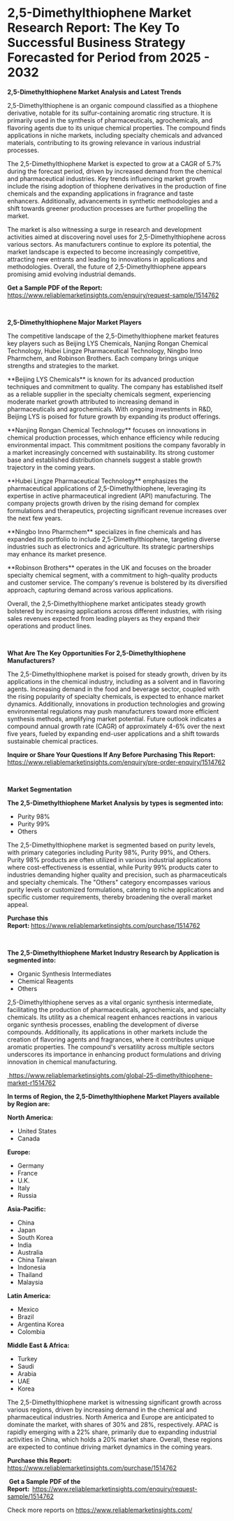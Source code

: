 <p><h1>2,5-Dimethylthiophene Market Research Report: The Key To Successful Business Strategy Forecasted for Period from 2025 - 2032</h1></p><p><strong>2,5-Dimethylthiophene Market Analysis and Latest Trends</strong></p>
<p><p>2,5-Dimethylthiophene is an organic compound classified as a thiophene derivative, notable for its sulfur-containing aromatic ring structure. It is primarily used in the synthesis of pharmaceuticals, agrochemicals, and flavoring agents due to its unique chemical properties. The compound finds applications in niche markets, including specialty chemicals and advanced materials, contributing to its growing relevance in various industrial processes.</p><p>The 2,5-Dimethylthiophene Market is expected to grow at a CAGR of 5.7% during the forecast period, driven by increased demand from the chemical and pharmaceutical industries. Key trends influencing market growth include the rising adoption of thiophene derivatives in the production of fine chemicals and the expanding applications in fragrance and taste enhancers. Additionally, advancements in synthetic methodologies and a shift towards greener production processes are further propelling the market. </p><p>The market is also witnessing a surge in research and development activities aimed at discovering novel uses for 2,5-Dimethylthiophene across various sectors. As manufacturers continue to explore its potential, the market landscape is expected to become increasingly competitive, attracting new entrants and leading to innovations in applications and methodologies. Overall, the future of 2,5-Dimethylthiophene appears promising amid evolving industrial demands.</p></p>
<p><strong>Get a Sample PDF of the Report:&nbsp;</strong> <a href="https://www.reliablemarketinsights.com/enquiry/request-sample/1514762?utm_campaign=3520&utm_medium=2&utm_source=Github&utm_content=ia&utm_term=29032025&utm_id=25-dimethylthiophene">https://www.reliablemarketinsights.com/enquiry/request-sample/1514762</a></p>
<p>&nbsp;</p>
<p><strong>2,5-Dimethylthiophene Major Market Players</strong></p>
<p><p>The competitive landscape of the 2,5-Dimethylthiophene market features key players such as Beijing LYS Chemicals, Nanjing Rongan Chemical Technology, Hubei Lingze Pharmaceutical Technology, Ningbo Inno Pharmchem, and Robinson Brothers. Each company brings unique strengths and strategies to the market.</p><p>**Beijing LYS Chemicals** is known for its advanced production techniques and commitment to quality. The company has established itself as a reliable supplier in the specialty chemicals segment, experiencing moderate market growth attributed to increasing demand in pharmaceuticals and agrochemicals. With ongoing investments in R&D, Beijing LYS is poised for future growth by expanding its product offerings.</p><p>**Nanjing Rongan Chemical Technology** focuses on innovations in chemical production processes, which enhance efficiency while reducing environmental impact. This commitment positions the company favorably in a market increasingly concerned with sustainability. Its strong customer base and established distribution channels suggest a stable growth trajectory in the coming years.</p><p>**Hubei Lingze Pharmaceutical Technology** emphasizes the pharmaceutical applications of 2,5-Dimethylthiophene, leveraging its expertise in active pharmaceutical ingredient (API) manufacturing. The company projects growth driven by the rising demand for complex formulations and therapeutics, projecting significant revenue increases over the next few years.</p><p>**Ningbo Inno Pharmchem** specializes in fine chemicals and has expanded its portfolio to include 2,5-Dimethylthiophene, targeting diverse industries such as electronics and agriculture. Its strategic partnerships may enhance its market presence.</p><p>**Robinson Brothers** operates in the UK and focuses on the broader specialty chemical segment, with a commitment to high-quality products and customer service. The company's revenue is bolstered by its diversified approach, capturing demand across various applications.</p><p>Overall, the 2,5-Dimethylthiophene market anticipates steady growth bolstered by increasing applications across different industries, with rising sales revenues expected from leading players as they expand their operations and product lines.</p></p>
<p>&nbsp;</p>
<p><strong>What Are The Key Opportunities For 2,5-Dimethylthiophene Manufacturers?</strong></p>
<p><p>The 2,5-Dimethylthiophene market is poised for steady growth, driven by its applications in the chemical industry, including as a solvent and in flavoring agents. Increasing demand in the food and beverage sector, coupled with the rising popularity of specialty chemicals, is expected to enhance market dynamics. Additionally, innovations in production technologies and growing environmental regulations may push manufacturers toward more efficient synthesis methods, amplifying market potential. Future outlook indicates a compound annual growth rate (CAGR) of approximately 4-6% over the next five years, fueled by expanding end-user applications and a shift towards sustainable chemical practices.</p></p>
<p><strong>Inquire or Share Your Questions If Any Before Purchasing This Report:</strong> <a href="https://www.reliablemarketinsights.com/enquiry/pre-order-enquiry/1514762?utm_campaign=3520&utm_medium=2&utm_source=Github&utm_content=ia&utm_term=29032025&utm_id=25-dimethylthiophene">https://www.reliablemarketinsights.com/enquiry/pre-order-enquiry/1514762</a></p>
<p>&nbsp;</p>
<p><strong>Market Segmentation</strong></p>
<p><strong>The 2,5-Dimethylthiophene Market Analysis by types is segmented into:</strong></p>
<p><ul><li>Purity 98%</li><li>Purity 99%</li><li>Others</li></ul></p>
<p><p>The 2,5-Dimethylthiophene market is segmented based on purity levels, with primary categories including Purity 98%, Purity 99%, and Others. Purity 98% products are often utilized in various industrial applications where cost-effectiveness is essential, while Purity 99% products cater to industries demanding higher quality and precision, such as pharmaceuticals and specialty chemicals. The "Others" category encompasses various purity levels or customized formulations, catering to niche applications and specific customer requirements, thereby broadening the overall market appeal.</p></p>
<p><strong>Purchase this Report:&nbsp;</strong><a href="https://www.reliablemarketinsights.com/purchase/1514762?utm_campaign=3520&utm_medium=2&utm_source=Github&utm_content=ia&utm_term=29032025&utm_id=25-dimethylthiophene">https://www.reliablemarketinsights.com/purchase/1514762</a></p>
<p>&nbsp;</p>
<p><strong>The 2,5-Dimethylthiophene Market Industry Research by Application is segmented into:</strong></p>
<p><ul><li>Organic Synthesis Intermediates</li><li>Chemical Reagents</li><li>Others</li></ul></p>
<p><p>2,5-Dimethylthiophene serves as a vital organic synthesis intermediate, facilitating the production of pharmaceuticals, agrochemicals, and specialty chemicals. Its utility as a chemical reagent enhances reactions in various organic synthesis processes, enabling the development of diverse compounds. Additionally, its applications in other markets include the creation of flavoring agents and fragrances, where it contributes unique aromatic properties. The compound's versatility across multiple sectors underscores its importance in enhancing product formulations and driving innovation in chemical manufacturing.</p></p>
<p><a href="https://www.reliablemarketinsights.com/global-25-dimethylthiophene-market-r1514762?utm_campaign=3520&utm_medium=2&utm_source=Github&utm_content=ia&utm_term=29032025&utm_id=25-dimethylthiophene">&nbsp;https://www.reliablemarketinsights.com/global-25-dimethylthiophene-market-r1514762</a></p>
<p><strong>In terms of Region, the 2,5-Dimethylthiophene Market Players available by Region are:</strong></p>
<p>
    <p> <strong> North America: </strong>
        <ul>
            <li>United States</li>
            <li>Canada</li>
        </ul>
        </p> 
    <p> <strong> Europe: </strong>
        <ul>
            <li>Germany</li>
            <li>France</li>
            <li>U.K.</li>
            <li>Italy</li>
            <li>Russia</li>
        </ul>
        </p> 
    <p> <strong> Asia-Pacific: </strong>
        <ul>
            <li>China</li>
            <li>Japan</li>
            <li>South Korea</li>
            <li>India</li>
            <li>Australia</li>
            <li>China Taiwan</li>
            <li>Indonesia</li>
            <li>Thailand</li>
            <li>Malaysia</li>
        </ul>
        </p> 
    <p> <strong> Latin America: </strong>
        <ul>
            <li>Mexico</li>
            <li>Brazil</li>
            <li>Argentina Korea</li>
            <li>Colombia</li>
        </ul>
        </p> 
    <p> <strong> Middle East & Africa: </strong>
        <ul>
            <li>Turkey</li>
            <li>Saudi</li>
            <li>Arabia</li>
            <li>UAE</li>
            <li>Korea</li>
        </ul>
    </p>
    </p>
<p><p>The 2,5-Dimethylthiophene market is witnessing significant growth across various regions, driven by increasing demand in the chemical and pharmaceutical industries. North America and Europe are anticipated to dominate the market, with shares of 30% and 28%, respectively. APAC is rapidly emerging with a 22% share, primarily due to expanding industrial activities in China, which holds a 20% market share. Overall, these regions are expected to continue driving market dynamics in the coming years.</p></p>
<p><strong>Purchase this Report: </strong><a href="https://www.reliablemarketinsights.com/purchase/1514762?utm_campaign=3520&utm_medium=2&utm_source=Github&utm_content=ia&utm_term=29032025&utm_id=25-dimethylthiophene">https://www.reliablemarketinsights.com/purchase/1514762</a></p>
<p>&nbsp;<strong>Get a Sample PDF of the Report:&nbsp;&nbsp;</strong><a href="https://www.reliablemarketinsights.com/enquiry/request-sample/1514762?utm_campaign=3520&utm_medium=2&utm_source=Github&utm_content=ia&utm_term=29032025&utm_id=25-dimethylthiophene">https://www.reliablemarketinsights.com/enquiry/request-sample/1514762</a></p>
<p><strong></strong></p>
<p>Check more reports on <a href="https://www.reliablemarketinsights.com/?utm_campaign=3520&utm_medium=2&utm_source=Github&utm_content=ia&utm_term=29032025&utm_id=25-dimethylthiophene">https://www.reliablemarketinsights.com/</a></p>
